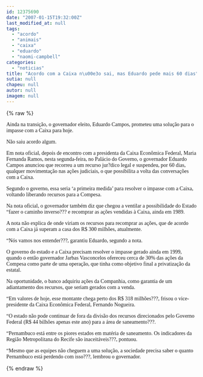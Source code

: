 ```yaml
---
id: 12375690
date: "2007-01-15T19:32:00Z"
last_modified_at: null
tags:
  - "acordo"
  - "animais"
  - "caixa"
  - "eduardo"
  - "naomi-campbell"
categories:
  - "noticias"
title: "Acordo com a Caixa n\u00e3o sai, mas Eduardo pede mais 60 dias"
sutia: null
chapeu: null
autor: null
imagem: null
---
```

{% raw %}
<p><P><FONT face=Verdana>Ainda na transição, o governador eleito, Eduardo Campos, prometeu uma solução para o impasse com a Caixa para hoje.</FONT></P></p>
<p><P><FONT face=Verdana>Não saiu acordo algum.</FONT></P></p>
<p><P><FONT face=Verdana>Em nota oficial, depois de encontro com a presidenta da Caixa Econômica Federal, Maria Fernanda Ramos, nesta segunda-feira, no Palácio do Governo, o governador Eduardo Campos anunciou que recorreu a um recurso jur?dico legal e suspendeu, por 60 dias, qualquer movimentação nas ações judiciais, o que possibilita a volta das conversações com a Caixa.</FONT></P></p>
<p><P><FONT face=Verdana>Segundo o governo, essa seria ‘a primeira medida’ para resolver o impasse com a Caixa, voltando liberando recursos para a Compesa.</FONT></P></p>
<p><P><FONT face=Verdana>Na nota oficial, o governador também diz que chegou a ventilar a possibilidade do Estado “fazer o caminho inverso??? e recomprar as ações vendidas à Caixa, ainda em 1989. </FONT></P></p>
<p><P><FONT face=Verdana>A nota não explica de onde viriam os recursos para recomprar as ações, que de acordo com a Caixa já superam a casa dos R$ 300 milhões, atualmente.</FONT></P></p>
<p><P><FONT face=Verdana>“Nós vamos nos entender???, garantiu Eduardo, segundo a nota. </FONT></P></p>
<p><P><FONT face=Verdana>O governo do estado e a Caixa precisam resolver o impasse gerado ainda em 1999, quando o então governador Jarbas Vasconcelos ofereceu cerca de 30% das ações da Compesa como parte de uma operação, que tinha como objetivo final a privatização da estatal.</FONT></P></p>
<p><P><FONT face=Verdana>Na oportunidade, o banco adquiriu ações da Companhia, como garantia de um adiantamento dos recursos, que seriam gerados com a venda. </FONT></P></p>
<p><P><FONT face=Verdana>“Em valores de hoje, esse montante chega perto dos R$ 318 milhões???, frisou o vice-presidente da Caixa Econômica Federal, Fernando Nogueira. </FONT></P></p>
<p><P><FONT face=Verdana>“O estado não pode continuar de fora da divisão dos recursos direcionados pelo Governo Federal (R$ 44 bilhões apenas este ano) para a área de saneamento???. </FONT></P></p>
<p><P><FONT face=Verdana>“Pernambuco está entre os piores estados em matéria de saneamento. Os indicadores da Região Metropolitana do Recife são inaceitáveis???, pontuou. </FONT></P></p>
<p><P><FONT face=Verdana>“Mesmo que as equipes não cheguem a uma solução, a sociedade precisa saber o quanto Pernambuco está perdendo com isso???, lembrou o governador.</FONT></P> </p>
{% endraw %}